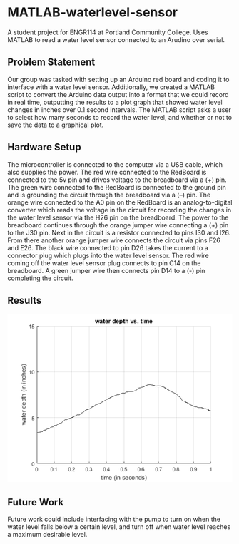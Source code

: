 # MATLAB-waterlevel-sensor
A student project for ENGR114 at Portland Community College. Uses MATLAB to read a water level sensor connected to an Arudino over serial.

## Problem Statement
Our group was tasked with setting up an Arduino red board and coding it to interface
with a water level sensor. Additionally, we created a MATLAB script to convert the Arduino data
output into a format that we could record in real time, outputting the results to a plot graph that
showed water level changes in inches over 0.1 second intervals. The MATLAB script asks a
user to select how many seconds to record the water level, and whether or not to save the data
to a graphical plot.

## Hardware Setup
The microcontroller is connected to the computer via a USB cable, which also supplies
the power. The red wire connected to the RedBoard is connected to the 5v pin and drives
voltage to the breadboard via a (+) pin. The green wire connected to the RedBoard is connected
to the ground pin and is grounding the circuit through the breadboard via a (–) pin. The orange
wire connected to the A0 pin on the RedBoard is an analog-to-digital converter which reads the
voltage in the circuit for recording the changes in the water level sensor via the H26 pin on the
breadboard. The power to the breadboard continues through the orange jumper wire connecting
a (+) pin to the J30 pin. Next in the circuit is a resistor connected to pins I30 and I26. From there
another orange jumper wire connects the circuit via pins F26 and E26. The black wire
connected to pin D26 takes the current to a connector plug which plugs into the water level
sensor. The red wire coming off the water level sensor plug connects to pin C14 on the
breadboard. A green jumper wire then connects pin D14 to a (-) pin completing the circuit.

## Results
![Alt text](doc/results.png?raw=true "Title")

## Future Work
Future work could include interfacing with the pump to turn on when the water level falls
below a certain level, and turn off when water level reaches a maximum desirable level.
